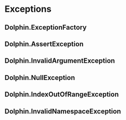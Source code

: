 # Exceptions

## Dolphin.ExceptionFactory

## Dolphin.AssertException

## Dolphin.InvalidArgumentException

## Dolphin.NullException

## Dolphin.IndexOutOfRangeException

## Dolphin.InvalidNamespaceException
